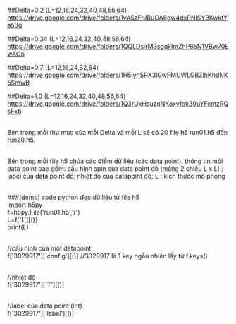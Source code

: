 ##Delta=0.2 (L=12,16,24,32,40,48,56,64)
https://drive.google.com/drive/folders/1vASzFrJBuOA8gw4dxPNlSYBKwktYa53q

##Delta=0.34 (L=12,16,24,32,40,48,56,64)
https://drive.google.com/drive/folders/1QQLDsjrM3sgqkImZhP85N1VBw70EwAOn

##Delta=0.7 (L=12,16,24,32,64)
https://drive.google.com/drive/folders/1H5iyhSRX3lGwFMUWLGBZlhKhdNK5SmwB

##Delta=1.0 (L=12,16,24,32,40,48,56,64)
https://drive.google.com/drive/folders/1Q3rUxHsuznNKaxyfok30uYFcmzRQsFxb

<br>Bên trong mỗi thư mục của mỗi Delta và  mỗi L sẽ có 20 file h5 run01.h5 đến run20.h5.

<br> Bên trong mỗi file h5 chứa các điểm dữ liệu (các data point), thông tin mõi data point bao gồm: cấu hình spin của data point đó (mảng 2 chiều L x L) ; label của data point đó; nhiệt độ của datapoint đó; L : kích thước mô phỏng 


<br> ###(demo) code python đọc dữ liệu từ file h5
<br>import h5py
<br>f=h5py.File('run01.h5','r')
<br>L=f['L'][()]
<br>print(L)

<br>//cấu hình của một datapoint
<br>f['3029917']['config'][()] //3029917 là 1 key ngẫu nhiên lấy từ f.keys()

<br>//nhiệt độ
<br>f['3029917']['T'][()]

<br>//label của data point (int)
<br>f['3029917']['label'][()]




